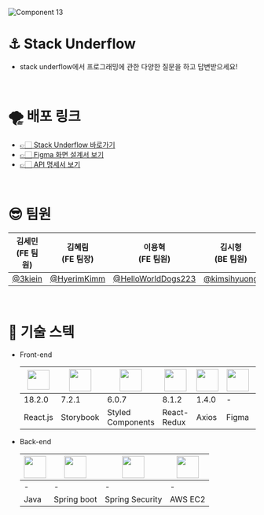 ![Component 13](https://github.com/codestates-seb/seb45_pre_004/assets/50258232/93f6d9ee-29c4-4e03-8a13-fb4f53ec6996)

 # ⚓️ Stack Underflow
 - stack underflow에서 프로그래밍에 관한 다양한 질문을 하고 답변받으세요!
<br/>

# 🌪️ 배포 링크
 - <a href="http://stack-underflow.s3-website.ap-northeast-2.amazonaws.com"> 👉🏻 Stack Underflow 바로가기 </a>
 - <a href="https://www.figma.com/file/eMyUoE8E6OmuozEr3A0Gr5/Untitled?type=design&node-id=0%3A1&mode=design&t=OBR8Xp7MsCZshn4D-1"> 👉🏻 Figma 화면 설계서 보기 </a>
 - <a href=""> 👉🏻 API 명세서 보기</a>
<br/>

# 😎 팀원

|김세민<br/>(FE 팀원)|김혜림<br/>(FE 팀장)|이용혁<br/>(FE 팀원)|김시형<br/>(BE 팀원)|이준석<br/>(BE 팀원)|홍래섭<br/>(BE 팀장)|
|---|---|---|---|---|---|
|<a href="https://github.com/3kiein">@3kiein</a>|<a href="https://github.com/HyerimKimm">@HyerimKimm</a>|<a href="https://github.com/HelloWorldDogs223">@HelloWorldDogs223</a>|<a href="https://github.com/kimsihyuong">@kimsihyuong</a>|<a href="https://github.com/IncheonLee">@IncheonLee</a>|<a href="https://github.com/raeseop">@raeseop</a>|
<br/>

# 📖 기술 스텍
 - Front-end
   
   |<img src="https://upload.wikimedia.org/wikipedia/commons/thumb/a/a7/React-icon.svg/2300px-React-icon.svg.png" width="45px" height="40px"/>|<img src="https://www.svgrepo.com/show/354397/storybook-icon.svg" width="45px" height="45px"/>|<img src="https://www.daggala.com/static/228867c3668e439101821568a8a03b54/19ca5/sc.png" width="45px" height="45px"/>|<img src="https://cdn.worldvectorlogo.com/logos/redux.svg" width="45px" height="45px"/>|<img src="https://user-images.githubusercontent.com/8939680/57233882-20344080-6fe5-11e9-9086-d20a955bed59.png" width="45px" height="45px"/>|<img src="https://cdn.sanity.io/images/599r6htc/localized/46a76c802176eb17b04e12108de7e7e0f3736dc6-1024x1024.png?w=804&q=75&fit=max&auto=format&dpr=2" width="45px" height="45px"/>|<img src="https://www.appschopper.com/assets/service-images/ui-ux-design.png" width="45px" height="45px"/>|<img src="https://upload.wikimedia.org/wikipedia/commons/thumb/b/bc/Amazon-S3-Logo.svg/856px-Amazon-S3-Logo.svg.png?20220427001138" width="45px" height="45px"/>
   |---|---|---|---|---|---|---|---|
   |18.2.0|7.2.1|6.0.7|8.1.2|1.4.0| - | - | - |
   |React.js|Storybook|Styled Components|React-Redux|Axios|Figma|UI System|AWS S3|
 - Back-end
 
   |<img src="https://d3njjcbhbojbot.cloudfront.net/api/utilities/v1/imageproxy/https://coursera-course-photos.s3.amazonaws.com/0a/8cd7f1b14344618b75142593bc7af8/JavaCupLogo800x800.png?auto=format%2Ccompress&dpr=1" width="45px" height="45px"/>|<img src="https://liveit-media.imgix.net/media/event/my-first-event-1461/logo-spvnih.png?fm=jpg&ixlib=python-2.3.0&w=600" width="45px" height="45px"/>|<img src="https://www.javacodegeeks.com/wp-content/uploads/2014/07/spring-security-project.png.webp" width="45px" height="45px"/>|<img src="https://upload.wikimedia.org/wikipedia/commons/thumb/b/b9/AWS_Simple_Icons_Compute_Amazon_EC2_Instances.svg/800px-AWS_Simple_Icons_Compute_Amazon_EC2_Instances.svg.png" width="45px" height="45px"/>
   |---|---|---|---|
   | - | - | - | - |
   |Java|Spring boot|Spring Security|AWS EC2|
<br/>
